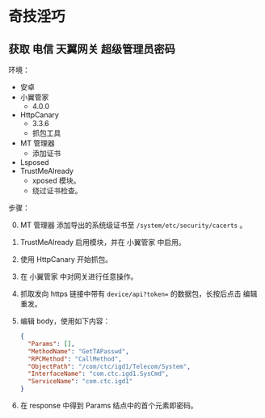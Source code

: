 # 奇技淫巧

## 获取 电信 天翼网关 超级管理员密码

环境：

- 安卓
- 小翼管家
  - 4.0.0
- HttpCanary
  - 3.3.6
  - 抓包工具
- MT 管理器
  - 添加证书
- Lsposed
- TrustMeAlready
  - xposed 模块。
  - 绕过证书检查。

步骤：

0. MT 管理器 添加导出的系统级证书至 `/system/etc/security/cacerts` 。
1. TrustMeAlready 启用模块，并在 小翼管家 中启用。
2. 使用 HttpCanary 开始抓包。
3. 在 小翼管家 中对网关进行任意操作。
4. 抓取发向 https 链接中带有 `device/api?token=` 的数据包，长按后点击 编辑重发。
5. 编辑 body，使用如下内容：

   ```json
   {
     "Params": [],
     "MethodName": "GetTAPasswd",
     "RPCMethod": "CallMethod",
     "ObjectPath": "/com/ctc/igd1/Telecom/System",
     "InterfaceName": "com.ctc.igd1.SysCmd",
     "ServiceName": "com.ctc.igd1"
   }
   ```

6. 在 response 中得到 Params 结点中的首个元素即密码。
